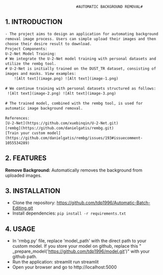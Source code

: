                                     #AUTOMATIC BACKGROUND REMOVAL#


## 1. INTRODUCTION 
    - The project aims to design an application for automating background removal image process. Users can simple upload their images and then choose their desire result to download.
    Project Components:
    U-2-Net Model Training:
    # We integrate the U-2-Net model training with personal datasets and utilize the rembg tool.
    # U-2-Net is initially trained on the DUST_TR dataset, consisting of images and masks. View examples:
        ![Alt text](image.png) ![Alt text](image-1.png)
    
    # We continue training with personal datasets structured as follows:            
     ![Alt text](image-2.png) ![Alt text](image-3.png)

    # The trained model, combined with the rembg tool, is used for automatic image background removal.
    
    References:
    [U-2-Net](https://github.com/xuebinqin/U-2-Net.git)
    [rembg](https://github.com/danielgatis/rembg.git)
    [Train your custom model](https://github.com/danielgatis/rembg/issues/193#issuecomment-1055534289) 

## 2. FEATURES

 **Remove Background:** Automatically removes the background from uploaded images.


## 3. INSTALLATION

* Clone the repository: https://github.com/tdp1996/Automatic-Batch-Editing.git
* Install dependencies: `pip install -r requirements.txt`


## 4. USAGE

* In 'rmbg.py' file, replace 'model_path' with the direct path to your custom model. If you store your model on github, replace this " _prepare_model('https://github.com/tdp1996/model.git')" with your github path.
* Run the application: streamlit run streamlit  
* Open your browser and go to http://localhost:5000





